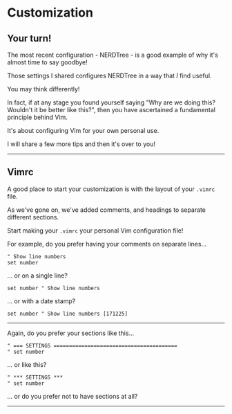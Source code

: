 # Customization

## Your turn!
The most recent configuration - NERDTree - is a good example of why it's almost time to say
goodbye!

Those settings I shared configures NERDTree in a way that _I_ find useful.

You may think differently!

In fact, if at any stage you found yourself saying "Why
are we doing this? Wouldn't it be better like this?", then you have ascertained a
fundamental principle behind Vim.

It's about configuring Vim for your own personal use.

I will share a few more tips and then it's over to you!

---
## Vimrc
A good place to start your customization is with the layout of your `.vimrc` file.

As we've gone on, we've added comments, and headings to separate different sections.

Start making your `.vimrc` your personal Vim configuration file!


For example, do you prefer having your comments on separate lines...
```
" Show line numbers
set number
```
... or on a single line?
```
set number " Show line numbers
```

... or with a date stamp?
```
set number " Show line numbers [171225]
```


---
Again, do you prefer your sections like this...
```
" === SETTINGS ========================================
" set number
```

... or like this?
```
" *** SETTINGS ***
" set number
```

... or do you prefer not to have sections at all?

---
